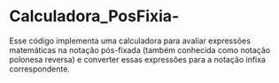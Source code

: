 # Calculadora_PosFixia-
Esse código implementa uma calculadora para avaliar expressões matemáticas na notação pós-fixada (também conhecida como notação polonesa reversa) e converter essas expressões para a notação infixa correspondente. 
